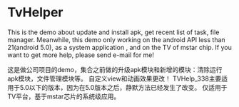 # TvHelper
This is the demo about update and install apk, get recent list of task, file manager.
Meanwhile, this demo only working on the android API less than 21(android 5.0), as a system application , and on the TV of mstar chip.
If you want to get more help, please send e-mail for me!

这是做公司项目的demo，集合之前做的升级apk模块和新增的模块：清除运行apk模块，文件管理模块等。
自定义view和动画效果更改！
TVHelp_338主要适用于5.0以下的版本，因为在5.0版本之后，静默方法已经发生了改变。
仅适用于TV平台，基于mstar芯片的系统级应用。


